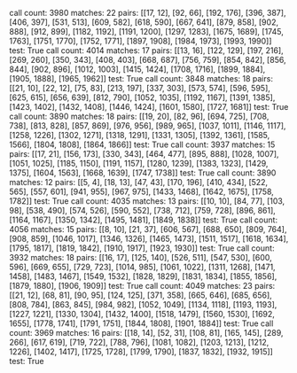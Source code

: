 call count: 3980
matches: 22
pairs: [[17, 12], [92, 66], [192, 176], [396, 387], [406, 397], [531, 513], [609, 582], [618, 590], [667, 641], [879, 858], [902, 888], [912, 899], [1182, 1192], [1191, 1200], [1297, 1283], [1675, 1689], [1745, 1763], [1751, 1770], [1752, 1771], [1897, 1908], [1984, 1973], [1993, 1990]]
test: True
call count: 4014
matches: 17
pairs: [[13, 16], [122, 129], [197, 216], [269, 260], [350, 343], [408, 403], [668, 687], [756, 759], [854, 842], [856, 844], [902, 896], [1012, 1003], [1415, 1424], [1708, 1716], [1899, 1884], [1905, 1888], [1965, 1962]]
test: True
call count: 3848
matches: 18
pairs: [[21, 10], [22, 12], [75, 83], [213, 197], [337, 303], [573, 574], [596, 595], [625, 615], [656, 639], [812, 790], [1052, 1035], [1192, 1167], [1391, 1385], [1423, 1402], [1432, 1408], [1446, 1424], [1601, 1580], [1727, 1681]]
test: True
call count: 3890
matches: 18
pairs: [[19, 20], [82, 96], [694, 725], [708, 738], [813, 828], [857, 869], [976, 956], [989, 965], [1037, 1011], [1146, 1117], [1258, 1226], [1302, 1271], [1318, 1291], [1331, 1305], [1392, 1361], [1585, 1566], [1804, 1808], [1864, 1866]]
test: True
call count: 3937
matches: 15
pairs: [[17, 21], [156, 173], [330, 343], [464, 477], [895, 888], [1028, 1007], [1051, 1025], [1185, 1150], [1191, 1157], [1280, 1239], [1383, 1323], [1429, 1375], [1604, 1563], [1668, 1639], [1747, 1738]]
test: True
call count: 3890
matches: 12
pairs: [[5, 4], [18, 13], [47, 43], [170, 196], [410, 434], [522, 565], [557, 601], [941, 955], [967, 975], [1433, 1468], [1642, 1675], [1758, 1782]]
test: True
call count: 4035
matches: 13
pairs: [[10, 10], [84, 77], [103, 98], [538, 490], [574, 526], [590, 552], [738, 712], [759, 728], [896, 861], [1164, 1167], [1350, 1342], [1495, 1481], [1849, 1838]]
test: True
call count: 4056
matches: 15
pairs: [[8, 10], [21, 37], [606, 567], [688, 650], [809, 764], [908, 859], [1046, 1017], [1346, 1326], [1465, 1473], [1511, 1517], [1618, 1634], [1795, 1817], [1819, 1842], [1910, 1917], [1923, 1930]]
test: True
call count: 3932
matches: 18
pairs: [[16, 17], [125, 140], [526, 511], [547, 530], [600, 596], [669, 655], [729, 723], [1014, 985], [1061, 1022], [1311, 1268], [1471, 1458], [1483, 1467], [1549, 1532], [1828, 1829], [1831, 1834], [1855, 1856], [1879, 1880], [1906, 1909]]
test: True
call count: 4049
matches: 23
pairs: [[21, 12], [68, 81], [90, 95], [124, 125], [371, 358], [665, 646], [685, 656], [808, 784], [863, 845], [984, 982], [1052, 1049], [1134, 1118], [1193, 1193], [1227, 1221], [1330, 1304], [1432, 1400], [1518, 1479], [1560, 1530], [1692, 1655], [1778, 1741], [1791, 1751], [1844, 1808], [1901, 1884]]
test: True
call count: 3969
matches: 16
pairs: [[18, 14], [52, 31], [108, 81], [165, 145], [289, 266], [617, 619], [719, 722], [788, 796], [1081, 1082], [1203, 1213], [1212, 1226], [1402, 1417], [1725, 1728], [1799, 1790], [1837, 1832], [1932, 1915]]
test: True
